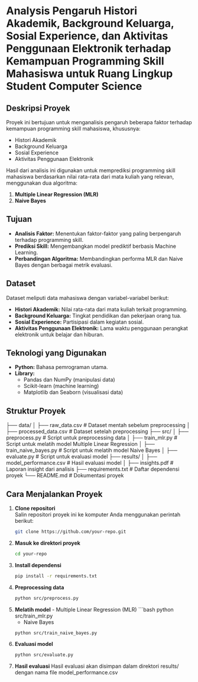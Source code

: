 # Analysis Pengaruh Histori Akademik, Background Keluarga, Sosial Experience, dan Aktivitas Penggunaan Elektronik terhadap Kemampuan Programming Skill Mahasiswa untuk Ruang Lingkup Student Computer Science

## Deskripsi Proyek
Proyek ini bertujuan untuk menganalisis pengaruh beberapa faktor terhadap kemampuan programming skill mahasiswa, khususnya:
- Histori Akademik
- Background Keluarga
- Sosial Experience
- Aktivitas Penggunaan Elektronik

Hasil dari analisis ini digunakan untuk memprediksi programming skill mahasiswa berdasarkan nilai rata-rata dari mata kuliah yang relevan, menggunakan dua algoritma:
1. **Multiple Linear Regression (MLR)**
2. **Naive Bayes**

## Tujuan
- **Analisis Faktor:** Menentukan faktor-faktor yang paling berpengaruh terhadap programming skill.
- **Prediksi Skill:** Mengembangkan model prediktif berbasis Machine Learning.
- **Perbandingan Algoritma:** Membandingkan performa MLR dan Naive Bayes dengan berbagai metrik evaluasi.

## Dataset
Dataset meliputi data mahasiswa dengan variabel-variabel berikut:
- **Histori Akademik:** Nilai rata-rata dari mata kuliah terkait programming.
- **Background Keluarga:** Tingkat pendidikan dan pekerjaan orang tua.
- **Sosial Experience:** Partisipasi dalam kegiatan sosial.
- **Aktivitas Penggunaan Elektronik:** Lama waktu penggunaan perangkat elektronik untuk belajar dan hiburan.

## Teknologi yang Digunakan
- **Python:** Bahasa pemrograman utama.
- **Library:** 
  - Pandas dan NumPy (manipulasi data)
  - Scikit-learn (machine learning)
  - Matplotlib dan Seaborn (visualisasi data)

## Struktur Proyek
├── data/ │ ├── raw_data.csv # Dataset mentah sebelum preprocessing │ ├── processed_data.csv # Dataset setelah preprocessing ├── src/ │ ├── preprocess.py # Script untuk preprocessing data │ ├── train_mlr.py # Script untuk melatih model Multiple Linear Regression │ ├── train_naive_bayes.py # Script untuk melatih model Naive Bayes │ ├── evaluate.py # Script untuk evaluasi model ├── results/ │ ├── model_performance.csv # Hasil evaluasi model │ ├── insights.pdf # Laporan insight dari analisis ├── requirements.txt # Daftar dependensi proyek └── README.md # Dokumentasi proyek


## Cara Menjalankan Proyek

1. **Clone repositori**  
   Salin repositori proyek ini ke komputer Anda menggunakan perintah berikut:
   ```bash
   git clone https://github.com/your-repo.git
2. **Masuk ke direktori proyek**
   ```bash
   cd your-repo
3. **Install dependensi**
   ```bash
   pip install -r requirements.txt
4. **Preprocessing data**
   ```bash
   python src/preprocess.py
5. **Melatih model**
       - Multiple Linear Regression (MLR)
       ```bash
       python src/train_mlr.py
    - Naive Bayes
     ```bash
     python src/train_naive_bayes.py
6. **Evaluasi model**
   ```bash
   python src/evaluate.py
7. **Hasil evaluasi**
   Hasil evaluasi akan disimpan dalam direktori results/ dengan nama file model_performance.csv
